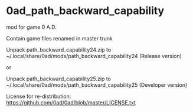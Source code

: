 # 0ad_path_backward_capability
mod for game 0 A.D.

Contain game files renamed in master trunk

Unpack path_backward_capability24.zip to ~/.local/share/0ad/mods/path_backward_capability24 (Release version)

or

Unpack path_backward_capability25.zip to ~/.local/share/0ad/mods/path_backward_capability25 (Developer version)

License for re-distribution: https://github.com/0ad/0ad/blob/master/LICENSE.txt
